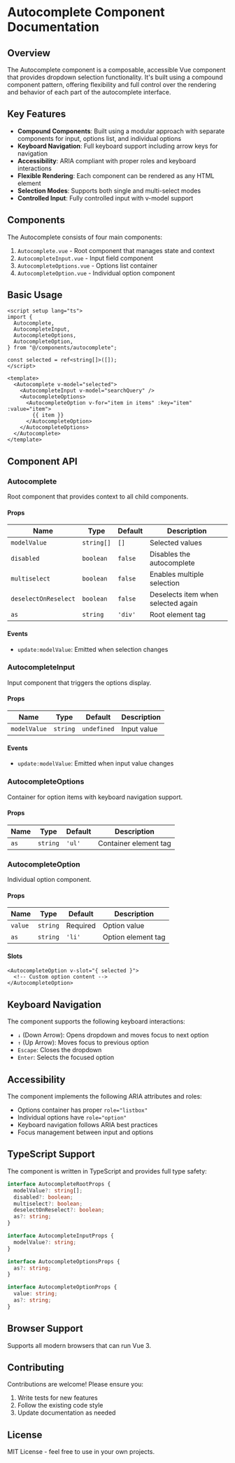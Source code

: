 # Autocomplete Component Documentation

## Overview

The Autocomplete component is a composable, accessible Vue component that provides dropdown selection functionality. It's built using a compound component pattern, offering flexibility and full control over the rendering and behavior of each part of the autocomplete interface.

## Key Features

- **Compound Components**: Built using a modular approach with separate components for input, options list, and individual options
- **Keyboard Navigation**: Full keyboard support including arrow keys for navigation
- **Accessibility**: ARIA compliant with proper roles and keyboard interactions
- **Flexible Rendering**: Each component can be rendered as any HTML element
- **Selection Modes**: Supports both single and multi-select modes
- **Controlled Input**: Fully controlled input with v-model support

## Components

The Autocomplete consists of four main components:

1. `Autocomplete.vue` - Root component that manages state and context
2. `AutocompleteInput.vue` - Input field component
3. `AutocompleteOptions.vue` - Options list container
4. `AutocompleteOption.vue` - Individual option component

## Basic Usage

```vue
<script setup lang="ts">
import {
  Autocomplete,
  AutocompleteInput,
  AutocompleteOptions,
  AutocompleteOption,
} from "@/components/autocomplete";

const selected = ref<string[]>([]);
</script>

<template>
  <Autocomplete v-model="selected">
    <AutocompleteInput v-model="searchQuery" />
    <AutocompleteOptions>
      <AutocompleteOption v-for="item in items" :key="item" :value="item">
        {{ item }}
      </AutocompleteOption>
    </AutocompleteOptions>
  </Autocomplete>
</template>
```

## Component API

### Autocomplete

Root component that provides context to all child components.

#### Props

| Name                 | Type       | Default | Description                        |
| -------------------- | ---------- | ------- | ---------------------------------- |
| `modelValue`         | `string[]` | `[]`    | Selected values                    |
| `disabled`           | `boolean`  | `false` | Disables the autocomplete          |
| `multiselect`        | `boolean`  | `false` | Enables multiple selection         |
| `deselectOnReselect` | `boolean`  | `false` | Deselects item when selected again |
| `as`                 | `string`   | `'div'` | Root element tag                   |

#### Events

- `update:modelValue`: Emitted when selection changes

### AutocompleteInput

Input component that triggers the options display.

#### Props

| Name         | Type     | Default     | Description |
| ------------ | -------- | ----------- | ----------- |
| `modelValue` | `string` | `undefined` | Input value |

#### Events

- `update:modelValue`: Emitted when input value changes

### AutocompleteOptions

Container for option items with keyboard navigation support.

#### Props

| Name | Type     | Default | Description           |
| ---- | -------- | ------- | --------------------- |
| `as` | `string` | `'ul'`  | Container element tag |

### AutocompleteOption

Individual option component.

#### Props

| Name    | Type     | Default  | Description        |
| ------- | -------- | -------- | ------------------ |
| `value` | `string` | Required | Option value       |
| `as`    | `string` | `'li'`   | Option element tag |

#### Slots

```vue
<AutocompleteOption v-slot="{ selected }">
  <!-- Custom option content -->
</AutocompleteOption>
```

## Keyboard Navigation

The component supports the following keyboard interactions:

- `↓` (Down Arrow): Opens dropdown and moves focus to next option
- `↑` (Up Arrow): Moves focus to previous option
- `Escape`: Closes the dropdown
- `Enter`: Selects the focused option

## Accessibility

The component implements the following ARIA attributes and roles:

- Options container has proper `role="listbox"`
- Individual options have `role="option"`
- Keyboard navigation follows ARIA best practices
- Focus management between input and options

## TypeScript Support

The component is written in TypeScript and provides full type safety:

```typescript
interface AutocompleteRootProps {
  modelValue?: string[];
  disabled?: boolean;
  multiselect?: boolean;
  deselectOnReselect?: boolean;
  as?: string;
}

interface AutocompleteInputProps {
  modelValue?: string;
}

interface AutocompleteOptionsProps {
  as?: string;
}

interface AutocompleteOptionProps {
  value: string;
  as?: string;
}
```

## Browser Support

Supports all modern browsers that can run Vue 3.

## Contributing

Contributions are welcome! Please ensure you:

1. Write tests for new features
2. Follow the existing code style
3. Update documentation as needed

## License

MIT License - feel free to use in your own projects.

